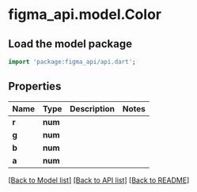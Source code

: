 # figma_api.model.Color

## Load the model package
```dart
import 'package:figma_api/api.dart';
```

## Properties
Name | Type | Description | Notes
------------ | ------------- | ------------- | -------------
**r** | **num** |  | 
**g** | **num** |  | 
**b** | **num** |  | 
**a** | **num** |  | 

[[Back to Model list]](../README.md#documentation-for-models) [[Back to API list]](../README.md#documentation-for-api-endpoints) [[Back to README]](../README.md)



